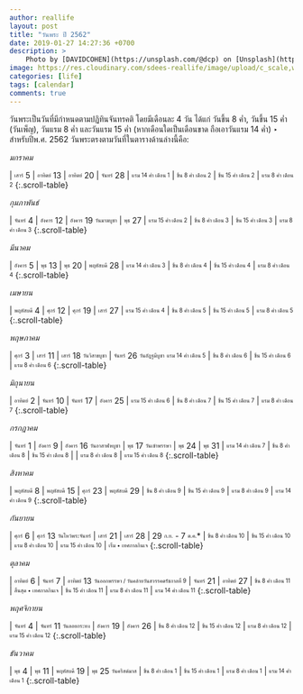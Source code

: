 ```yaml
---
author: reallife
layout: post
title: "วันพระ ปี 2562"
date: 2019-01-27 14:27:36 +0700
description: >
    Photo by [DAVIDCOHEN](https://unsplash.com/@dcp) on [Unsplash](https://unsplash.com/)
image: https://res.cloudinary.com/sdees-reallife/image/upload/c_scale,w_1024/v1548578475/davidcohen-142755-unsplash.jpg
categories: [life]
tags: [calendar]
comments: true
---
```

วันพระเป็นวันที่มีกำหนดตามปฏิทินจันทรคติ โดยมีเดือนละ 4 วัน ได้แก่ วันขึ้น 8 ค่ำ, วันขึ้น 15 ค่ำ (วันเพ็ญ), วันแรม 8 ค่ำ และวันแรม 15 ค่ำ (หากเดือนใดเป็นเดือนขาด ถือเอาวันแรม 14 ค่ำ) ‣ สำหรับปีพ.ศ. 2562 วันพระตรงตามวันที่ในตารางด้านล่างนี้คือ:

*มกราคม*

| <sub><sup>เสาร์</sup></sub> 5 | <sub><sup>อาทิตย์</sup></sub> 13 | <sub><sup>อาทิตย์</sup></sub> 20 | <sub><sup>จันทร์</sup></sub> 28
| <sub><sup>แรม 14 ค่ำ เดือน 1</sup></sub> | <sub><sup>ขึ้น 8 ค่ำ เดือน 2</sup></sub> | <sub><sup>ขึ้น 15 ค่ำ เดือน 2</sup></sub> | <sub><sup>แรม 8 ค่ำ เดือน 2</sup></sub>
{:.scroll-table}

*กุมภาพันธ์*

| <sub><sup>จันทร์</sup></sub> 4 | <sub><sup>อังคาร</sup></sub> 12 | <sub><sup>อังคาร</sup></sub> 19 <sub><sup>วันมาฆบูชา</sup></sub> | <sub><sup>พุธ</sup></sub> 27
| <sub><sup>แรม 15 ค่ำ เดือน 2</sup></sub> | <sub><sup>ขึ้น 8 ค่ำ เดือน 3</sup></sub> | <sub><sup>ขึ้น 15 ค่ำ เดือน 3</sup></sub> | <sub><sup>แรม 8 ค่ำ เดือน 3</sup></sub>
{:.scroll-table}

*มีนาคม*

| <sub><sup>อังคาร</sup></sub> 5 | <sub><sup>พุธ</sup></sub> 13 | <sub><sup>พุธ</sup></sub> 20 | <sub><sup>พฤหัสบดี</sup></sub> 28
| <sub><sup>แรม 14 ค่ำ เดือน 3</sup></sub> | <sub><sup>ขึ้น 8 ค่ำ เดือน 4</sup></sub> | <sub><sup>ขึ้น 15 ค่ำ เดือน 4</sup></sub> | <sub><sup>แรม 8 ค่ำ เดือน 4</sup></sub>
{:.scroll-table}

*เมษายน*

| <sub><sup>พฤหัสบดี</sup></sub> 4 | <sub><sup>ศุกร์</sup></sub> 12 | <sub><sup>ศุกร์</sup></sub> 19 | <sub><sup>เสาร์</sup></sub> 27
| <sub><sup>แรม 15 ค่ำ เดือน 4</sup></sub> | <sub><sup>ขึ้น 8 ค่ำ เดือน 5</sup></sub> | <sub><sup>ขึ้น 15 ค่ำ เดือน 5</sup></sub> | <sub><sup>แรม 8 ค่ำ เดือน 5</sup></sub>
{:.scroll-table}

*พฤษภาคม*

| <sub><sup>ศุกร์</sup></sub> 3 | <sub><sup>เสาร์</sup></sub> 11 | <sub><sup>เสาร์</sup></sub> 18 <sub><sup>วันวิสาขบูชา</sup></sub> | <sub><sup>จันทร์</sup></sub> 26 <sub><sup>วันอัฏฐมีบูชา</sup></sub>
<sub><sup>แรม 14 ค่ำ เดือน 5</sup></sub> | <sub><sup>ขึ้น 8 ค่ำ เดือน 6</sup></sub> | <sub><sup>ขึ้น 15 ค่ำ เดือน 6</sup></sub> | <sub><sup>แรม 8 ค่ำ เดือน 6</sup></sub>
{:.scroll-table}

*มิถุนายน*

| <sub><sup>อาทิตย์</sup></sub> 2 | <sub><sup>จันทร์</sup></sub> 10 | <sub><sup>จันทร์</sup></sub> 17 | <sub><sup>อังคาร</sup></sub> 25
| <sub><sup>แรม 15 ค่ำ เดือน 6</sup></sub> | <sub><sup>ขึ้น 8 ค่ำ เดือน 7</sup></sub> | <sub><sup>ขึ้น 15 ค่ำ เดือน 7</sup></sub> | <sub><sup>แรม 8 ค่ำ เดือน 7</sup></sub>
{:.scroll-table}

*กรกฎาคม*

| <sub><sup>จันทร์</sup></sub> 1 | <sub><sup>อังคาร</sup></sub> 9 | <sub><sup>อังคาร</sup></sub> 16 <sub><sup>วันอาสาฬหบูชา</sup></sub> | <sub><sup>พุธ</sup></sub> 17 <sub><sup>วันเข้าพรรษา</sup></sub> | <sub><sup>พุธ</sup></sub> 24 | <sub><sup>พุธ</sup></sub> 31
| <sub><sup>แรม 14 ค่ำ เดือน 7</sup></sub> | <sub><sup>ขึ้น 8 ค่ำ เดือน 8</sup></sub> | <sub><sup>ขึ้น 15 ค่ำ เดือน 8</sup></sub> | | <sub><sup>แรม 8 ค่ำ เดือน 8</sup></sub> | <sub><sup>แรม 15 ค่ำ เดือน 8</sup></sub>
{:.scroll-table}

*สิงหาคม*

| <sub><sup>พฤหัสบดี</sup></sub> 8 | <sub><sup>พฤหัสบดี</sup></sub> 15 | <sub><sup>ศุกร์</sup></sub> 23 | <sub><sup>พฤหัสบดี</sup></sub> 29
| <sub><sup>ขึ้น 8 ค่ำ เดือน 9</sup></sub> | <sub><sup>ขึ้น 15 ค่ำ เดือน 9</sup></sub> | <sub><sup>แรม 8 ค่ำ เดือน 9</sup></sub> | <sub><sup>แรม 14 ค่ำ เดือน 9</sup></sub>
{:.scroll-table}

*กันยายน*

| <sub><sup>ศุกร์</sup></sub> 6 | <sub><sup>ศุกร์</sup></sub> 13 <sub><sup>วันไหว้พระจันทร์</sup></sub> | <sub><sup>เสาร์</sup></sub> 21 | <sub><sup>เสาร์</sup></sub> 28 | 29 <sub><sup>ก.ย.</sup></sub> - 7 <sub><sup>ต.ค.</sup></sub>*
| <sub><sup>ขึ้น 8 ค่ำ เดือน 10</sup></sub> | <sub><sup>ขึ้น 15 ค่ำ เดือน 10</sup></sub> | <sub><sup>แรม 8 ค่ำ เดือน 10</sup></sub> | <sub><sup>แรม 15 ค่ำ เดือน 10</sup></sub> | <sub><sup>เริ่ม • เทศกาลกินเจ</sup></sub>
{:.scroll-table}

*ตุลาคม*

| <sub><sup>อาทิตย์</sup></sub> 6 | <sub><sup>จันทร์</sup></sub> 7 | <sub><sup>อาทิตย์</sup></sub> 13 <sub><sup>วันออกพรรษา / วันคล้ายวันสวรรคตรัชกาลที่ 9</sup></sub> | <sub><sup>จันทร์</sup></sub> 21 | <sub><sup>อาทิตย์</sup></sub> 27
| <sub><sup>ขึ้น 8 ค่ำ เดือน 11</sup></sub> | <sub><sup>สิ้นสุด • เทศกาลกินเจ</sup></sub> | <sub><sup>ขึ้น 15 ค่ำ เดือน 11</sup></sub> | <sub><sup>แรม 8 ค่ำ เดือน 11</sup></sub> | <sub><sup>แรม 14 ค่ำ เดือน 11</sup></sub>
{:.scroll-table}

*พฤศจิกายน*

| <sub><sup>จันทร์</sup></sub> 4 | <sub><sup>จันทร์</sup></sub> 11 <sub><sup>วันลอยกระทง</sup></sub> | <sub><sup>อังคาร</sup></sub> 19 | <sub><sup>อังคาร</sup></sub> 26
| <sub><sup>ขึ้น 8 ค่ำ เดือน 12</sup></sub> | <sub><sup>ขึ้น 15 ค่ำ เดือน 12</sup></sub> | <sub><sup>แรม 8 ค่ำ เดือน 12</sup></sub> | <sub><sup>แรม 15 ค่ำ เดือน 12</sup></sub>
{:.scroll-table}

*ธันวาคม*

| <sub><sup>พุธ</sup></sub> 4 | <sub><sup>พุธ</sup></sub> 11 | <sub><sup>พฤหัสบดี</sup></sub> 19 | <sub><sup>พุธ</sup></sub> 25 <sub><sup>วันคริสต์มาส</sup></sub>
| <sub><sup>ขึ้น 8 ค่ำ เดือน 1</sup></sub> | <sub><sup>ขึ้น 15 ค่ำ เดือน 1</sup></sub> | <sub><sup>แรม 8 ค่ำ เดือน 1</sup></sub> | <sub><sup>แรม 14 ค่ำ เดือน 1</sup></sub>
{:.scroll-table}
